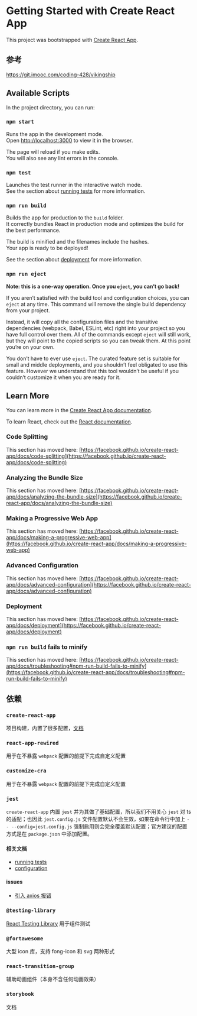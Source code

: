 # Getting Started with Create React App

This project was bootstrapped with [Create React App](https://github.com/facebook/create-react-app).

## 参考

https://git.imooc.com/coding-428/vikingship

## Available Scripts

In the project directory, you can run:

### `npm start`

Runs the app in the development mode.\
Open [http://localhost:3000](http://localhost:3000) to view it in the browser.

The page will reload if you make edits.\
You will also see any lint errors in the console.

### `npm test`

Launches the test runner in the interactive watch mode.\
See the section about [running tests](https://facebook.github.io/create-react-app/docs/running-tests) for more information.

### `npm run build`

Builds the app for production to the `build` folder.\
It correctly bundles React in production mode and optimizes the build for the best performance.

The build is minified and the filenames include the hashes.\
Your app is ready to be deployed!

See the section about [deployment](https://facebook.github.io/create-react-app/docs/deployment) for more information.

### `npm run eject`

**Note: this is a one-way operation. Once you `eject`, you can’t go back!**

If you aren’t satisfied with the build tool and configuration choices, you can `eject` at any time. This command will remove the single build dependency from your project.

Instead, it will copy all the configuration files and the transitive dependencies (webpack, Babel, ESLint, etc) right into your project so you have full control over them. All of the commands except `eject` will still work, but they will point to the copied scripts so you can tweak them. At this point you’re on your own.

You don’t have to ever use `eject`. The curated feature set is suitable for small and middle deployments, and you shouldn’t feel obligated to use this feature. However we understand that this tool wouldn’t be useful if you couldn’t customize it when you are ready for it.

## Learn More

You can learn more in the [Create React App documentation](https://facebook.github.io/create-react-app/docs/getting-started).

To learn React, check out the [React documentation](https://reactjs.org/).

### Code Splitting

This section has moved here: [https://facebook.github.io/create-react-app/docs/code-splitting](https://facebook.github.io/create-react-app/docs/code-splitting)

### Analyzing the Bundle Size

This section has moved here: [https://facebook.github.io/create-react-app/docs/analyzing-the-bundle-size](https://facebook.github.io/create-react-app/docs/analyzing-the-bundle-size)

### Making a Progressive Web App

This section has moved here: [https://facebook.github.io/create-react-app/docs/making-a-progressive-web-app](https://facebook.github.io/create-react-app/docs/making-a-progressive-web-app)

### Advanced Configuration

This section has moved here: [https://facebook.github.io/create-react-app/docs/advanced-configuration](https://facebook.github.io/create-react-app/docs/advanced-configuration)

### Deployment

This section has moved here: [https://facebook.github.io/create-react-app/docs/deployment](https://facebook.github.io/create-react-app/docs/deployment)

### `npm run build` fails to minify

This section has moved here: [https://facebook.github.io/create-react-app/docs/troubleshooting#npm-run-build-fails-to-minify](https://facebook.github.io/create-react-app/docs/troubleshooting#npm-run-build-fails-to-minify)

## 依赖

### `create-react-app`

项目构建，内置了很多配置，[文档](https://create-react-app.bootcss.com/docs/getting-started)

### `react-app-rewired`

用于在不暴露 `webpack` 配置的前提下完成自定义配置

### `customize-cra`

用于在不暴露 `webpack` 配置的前提下完成自定义配置

### `jest`

`create-react-app` 内置 `jest` 并为其做了基础配置，所以我们不用关心 `jest` 对 ts 的适配；也因此 `jest.config.js` 文件配置默认不会生效，如果在命令行中加上 `-- --config=jest.config.js` 强制启用则会完全覆盖默认配置；官方建议的配置方式是在 `package.json` 中添加配置。

#### 相关文档

- [running tests](https://create-react-app.dev/docs/running-tests)
- [configuration](https://create-react-app.dev/docs/running-tests/#configuration)

#### issues

- [引入 axios 报错](https://stackoverflow.com/questions/73958968/cannot-use-import-statement-outside-a-module-with-axios)

### `@testing-library`

[React Testing Library](https://create-react-app.dev/docs/running-tests/#react-testing-library)
用于组件测试

### `@fortawesome`

大型 icon 库，支持 fong-icon 和 svg 两种形式

### `react-transition-group`

辅助动画组件（本身不含任何动画效果）

### `storybook`

文档
